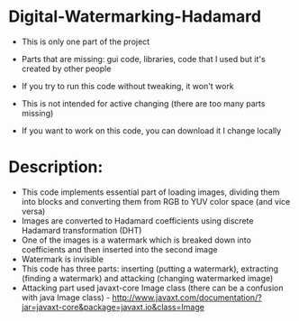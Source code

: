 # Digital-Watermarking-Hadamard

- This is only one part of the project 
- Parts that are missing: gui code, libraries, code that I used but it's created by other people
- If you try to run this code without tweaking, it won't work

- This is not intended for active changing (there are too many parts missing)
- If you want to work on this code, you can download it I change locally

# Description:
- This code implements essential part of loading images, dividing them into blocks and converting them from RGB to YUV color space (and vice versa)
- Images are converted to Hadamard coefficients using discrete Hadamard transformation (DHT)
- One of the images is a watermark which is breaked down into coefficients and then inserted into the second image
- Watermark is invisible
- This code has three parts: inserting (putting a watermark), extracting (finding a watermark) and attacking (changing watermarked image)
- Attacking part used javaxt-core Image class (there can be a confusion with java Image class) - http://www.javaxt.com/documentation/?jar=javaxt-core&package=javaxt.io&class=Image
